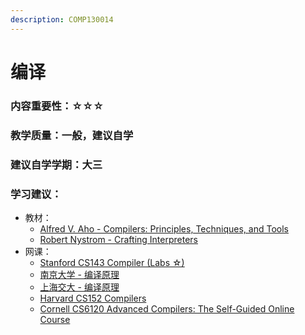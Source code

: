 ```yaml
---
description: COMP130014
---
```


# 编译

### 内容重要性：☆☆☆

### 教学质量：一般，建议自学

### 建议自学学期：大三

### 学习建议：

* 教材：
  * [Alfred V. Aho - Compilers: Principles, Techniques, and Tools](https://book.douban.com/subject/3296317/)
  * [Robert Nystrom - Crafting Interpreters](https://book.douban.com/subject/35548379/)
* 网课：
  * [Stanford CS143 Compiler (Labs ☆)](https://csdiy.wiki/%E7%BC%96%E8%AF%91%E5%8E%9F%E7%90%86/CS143/)
  * [南京大学 - 编译原理](https://csdiy.wiki/%E7%BC%96%E8%AF%91%E5%8E%9F%E7%90%86/NJU-Compilers/#\_1)
  * [上海交大 - 编译原理](https://github.com/Kami-code/SE3355-Compliers-2021-Notes)
  * [Harvard CS152 Compilers](https://www.bilibili.com/video/BV19A411E7Zu)
  * [Cornell CS6120 Advanced Compilers: The Self-Guided Online Course](https://www.cs.cornell.edu/courses/cs6120/2020fa/self-guided/)

